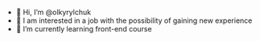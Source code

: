- 👋 Hi, I’m @olkyrylchuk
- 👀 I am interested in a job with the possibility of gaining new experience
- 🌱 I’m currently learning front-end course


<!---
olkyrylchuk/olkyrylchuk is a ✨ special ✨ repository because its `README.md` (this file) appears on your GitHub profile.
You can click the Preview link to take a look at your changes.
--->
